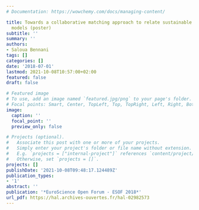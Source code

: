 ```yaml
---
# Documentation: https://wowchemy.com/docs/managing-content/

title: Towards a collaborative matching approach to relate sustainable cities design
  models (poster)
subtitle: ''
summary: ''
authors:
- Saloua Bennani
tags: []
categories: []
date: '2018-07-01'
lastmod: 2021-10-08T10:57:00+02:00
featured: false
draft: false

# Featured image
# To use, add an image named `featured.jpg/png` to your page's folder.
# Focal points: Smart, Center, TopLeft, Top, TopRight, Left, Right, BottomLeft, Bottom, BottomRight.
image:
  caption: ''
  focal_point: ''
  preview_only: false

# Projects (optional).
#   Associate this post with one or more of your projects.
#   Simply enter your project's folder or file name without extension.
#   E.g. `projects = ["internal-project"]` references `content/project/deep-learning/index.md`.
#   Otherwise, set `projects = []`.
projects: []
publishDate: '2021-10-08T09:48:17.124489Z'
publication_types:
- '1'
abstract: ''
publication: '*EuroScience Open Forum - ESOF 2018*'
url_pdf: https://hal.archives-ouvertes.fr/hal-02982573
---
```

